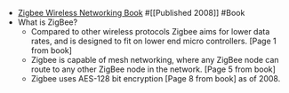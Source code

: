 - [Zigbee Wireless Networking Book](https://books.google.com/books?hl=en&lr=&id=up8Oa7456I8C&oi=fnd&pg=PP1&dq=zigbee&ots=IHEq8WwJBu&sig=wPzYN5x0F2hOE_iwbuL6s0ddOC0#v=onepage&q=zigbee&f=false) #[[Published 2008]] #Book
- What is ZigBee?
	- Compared to other wireless protocols Zigbee aims for lower data rates, and is designed to fit on lower end micro controllers. [Page 1 from book]
	- Zigbee is capable of mesh networking, where any ZigBee node can route to any other ZigBee node in the network. [Page 5 from book]
	- Zigbee uses AES-128 bit encryption [Page 8 from book] as of 2008.